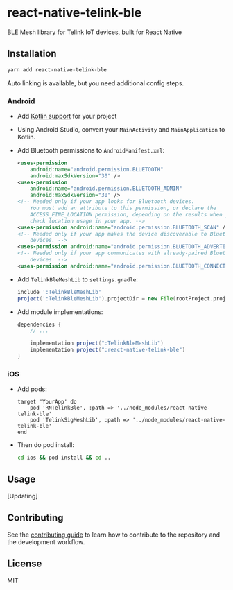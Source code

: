 # react-native-telink-ble

BLE Mesh library for Telink IoT devices, built for React Native

## Installation

```sh
yarn add react-native-telink-ble
```

Auto linking is available, but you need additional config steps.

### Android

- Add [Kotlin support](https://developer.android.com/kotlin/add-kotlin) for your project
- Using Android Studio, convert your `MainActivity` and `MainApplication` to Kotlin.
- Add Bluetooth permissions to `AndroidManifest.xml`:

    ```xml
    <uses-permission
        android:name="android.permission.BLUETOOTH"
        android:maxSdkVersion="30" />
    <uses-permission
        android:name="android.permission.BLUETOOTH_ADMIN"
        android:maxSdkVersion="30" />
    <!-- Needed only if your app looks for Bluetooth devices.
        You must add an attribute to this permission, or declare the
        ACCESS_FINE_LOCATION permission, depending on the results when you
        check location usage in your app. -->
    <uses-permission android:name="android.permission.BLUETOOTH_SCAN" />
    <!-- Needed only if your app makes the device discoverable to Bluetooth
        devices. -->
    <uses-permission android:name="android.permission.BLUETOOTH_ADVERTISE" />
    <!-- Needed only if your app communicates with already-paired Bluetooth
        devices. -->
    <uses-permission android:name="android.permission.BLUETOOTH_CONNECT" />
    ```
- Add `TelinkBleMeshLib` to `settings.gradle`:

    ```gradle
    include ':TelinkBleMeshLib'
    project(':TelinkBleMeshLib').projectDir = new File(rootProject.projectDir, '../node_modules/react-native-telink-ble/TelinkBleMeshLib')
    ```
- Add module implementations:

    ```gradle
    dependencies {
        // ...

        implementation project(":TelinkBleMeshLib")
        implementation project(":react-native-telink-ble")
    }
    ```

### iOS

- Add pods:
    ```Podfile
    target 'YourApp' do
        pod 'RNTelinkBle', :path => '../node_modules/react-native-telink-ble'
        pod 'TelinkSigMeshLib', :path => '../node_modules/react-native-telink-ble'
    end
    ```

- Then do pod install:

    ```sh
    cd ios && pod install && cd ..
    ```

## Usage

[Updating]

## Contributing

See the [contributing guide](CONTRIBUTING.md) to learn how to contribute to the repository and the development workflow.

## License

MIT
